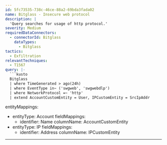 ```yaml
---
id: 5fc73535-738c-46ce-88a2-69bda3fada02
name: Bitglass - Insecure web protocol
description: |
  'Query searches for usage of http protocol.'
severity: Medium
requiredDataConnectors:
  - connectorId: Bitglass
    dataTypes:
      - Bitglass
tactics:
  - Exfiltration
relevantTechniques:
  - T1567
query: |-
  ```kusto
  Bitglass
  | where TimeGenerated > ago(24h)
  | where EventType in~ ('swgweb', 'swgwebdlp')
  | where NetworkProtocol =~ 'http'
  | extend AccountCustomEntity = User, IPCustomEntity = SrcIpAddr
  ```
entityMappings:
  - entityType: Account
    fieldMappings:
      - identifier: Name
        columnName: AccountCustomEntity
  - entityType: IP
    fieldMappings:
      - identifier: Address
        columnName: IPCustomEntity
---
```


